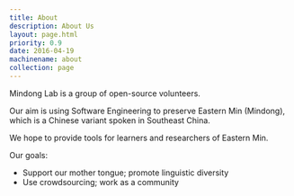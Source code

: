 ```yaml
---
title: About
description: About Us
layout: page.html
priority: 0.9
date: 2016-04-19
machinename: about
collection: page
---
```


Mindong Lab is a group of open-source volunteers. 

Our aim is using Software Engineering to preserve Eastern Min (Mindong), which is a Chinese variant spoken in Southeast China.

We hope to provide tools for learners and researchers of Eastern Min.

Our goals:
 - Support our mother tongue; promote linguistic diversity
 - Use crowdsourcing; work as a community